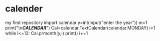 # calender
my first repository
import calendar
y=int(input("enter the year"))
m=1
print("\n*****CALENDAR*****")
Cal=calendar.TextCalendar(calendar.MONDAY)
i=1
while i<=12:
    Cal.prmonth(y,i)
    print()
    i+=1
